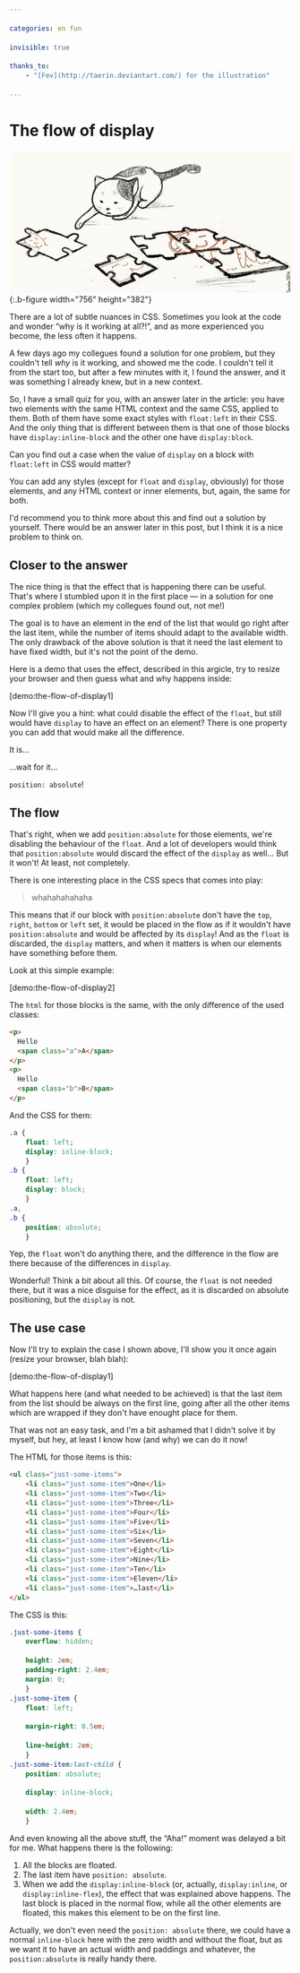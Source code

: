 ```yaml
---

categories: en fun

invisible: true

thanks_to:
    - "[Fev](http://taerin.deviantart.com/) for the illustration"

---
```


# The flow of display

![How is this puzzle solved?](/pictures/the-flow-of-display.jpg){:.b-figure width="756" height="382"}

There are a lot of subtle nuances in CSS. Sometimes you look at the code and wonder “why is it working at all?!”, and as more experienced you become, the less often it happens.

A few days ago my collegues found a solution for one problem, but they couldn't tell _why_ is it working, and showed me the code. I couldn't tell it from the start too, but after a few minutes with it, I found the answer, and it was something I already knew, but in a new context.

So, I have a small quiz for you, with an answer later in the article: you have two elements with the same HTML context and the same CSS, applied to them. Both of them have some exact styles with `float:left` in their CSS. And the only thing that is different between them is that one of those blocks have `display:inline-block` and the other one have `display:block`.

Can you find out a case when the value of `display` on a block with `float:left` in CSS would matter?

You can add any styles (except for `float` and `display`, obviously) for those elements, and any HTML context or inner elements, but, again, the same for both.

I'd recommend you to think more about this and find out a solution by yourself. There would be an answer later in this post, but I think it is a nice problem to think on.

## Closer to the answer

The nice thing is that the effect that is happening there can be useful. That's where I stumbled upon it in the first place — in a solution for one complex problem (which my collegues found out, not me!)

The goal is to have an element in the end of the list that would go right after the last item, while the number of items should adapt to the available width. The only drawback of the above solution is that it need the last element to have fixed width, but it's not the point of the demo.

Here is a demo that uses the effect, described in this argicle, try to resize your browser and then guess what and why happens inside:

[demo:the-flow-of-display1]

Now I'll give you a hint: what could disable the effect of the `float`, but still would have `display` to have an effect on an element? There is one property you can add that would make all the difference.

It is…

…wait for it…

`position: absolute`!

## The flow

That's right, when we add `position:absolute` for those elements, we're disabling the behaviour of the `float`. And a lot of developers would think that `position:absolute` would discard the effect of the `display` as well… But it won't! At least, not completely.

There is one interesting place in the CSS specs that comes into play:

> whahahahahaha

This means that if our block with `position:absolute` don't have the `top`, `right`, `bottom` or `left` set, it would be placed in the flow as if it wouldn't have `position:absolute` and would be affected by its `display`! And as the `float` is discarded, the `display` matters, and when it matters is when our elements have something before them.

Look at this simple example:

[demo:the-flow-of-display2]

The `html` for those blocks is the same, with the only difference of the used classes:

``` HTML
<p>
  Hello
  <span class="a">A</span>
</p>
<p>
  Hello
  <span class="b">B</span>
</p>
```

And the CSS for them:

``` CSS
.a {
    float: left;
    display: inline-block;
    }
.b {
    float: left;
    display: block;
    }
.a,
.b {
    position: absolute;
    }

```

Yep, the `float` won't do anything there, and the difference in the flow are there because of the differences in `display`.

Wonderful! Think a bit about all this. Of course, the `float` is not needed there, but it was a nice disguise for the effect, as it is discarded on absolute positioning, but the `display` is not.

## The use case

Now I'll try to explain the case I shown above, I'll show you it once again (resize your browser, blah blah):

[demo:the-flow-of-display1]

What happens here (and what needed to be achieved) is that the last item from the list should be always on the first line, going after all the other items which are wrapped if they don't have enought place for them.

That was not an easy task, and I'm a bit ashamed that I didn't solve it by myself, but hey, at least I know how (and why) we can do it now!

The HTML for those items is this:

``` HTML
<ul class="just-some-items">
    <li class="just-some-item">One</li>
    <li class="just-some-item">Two</li>
    <li class="just-some-item">Three</li>
    <li class="just-some-item">Four</li>
    <li class="just-some-item">Five</li>
    <li class="just-some-item">Six</li>
    <li class="just-some-item">Seven</li>
    <li class="just-some-item">Eight</li>
    <li class="just-some-item">Nine</li>
    <li class="just-some-item">Ten</li>
    <li class="just-some-item">Eleven</li>
    <li class="just-some-item">…last</li>
</ul>
```

The CSS is this:

``` CSS
.just-some-items {
    overflow: hidden;

    height: 2em;
    padding-right: 2.4em;
    margin: 0;
    }
.just-some-item {
    float: left;

    margin-right: 0.5em;

    line-height: 2em;
    }
.just-some-item:last-child {
    position: absolute;

    display: inline-block;

    width: 2.4em;
    }
```

And even knowing all the above stuff, the “Aha!” moment was delayed a bit for me. What happens there is the following:

1. All the blocks are floated.
2. The last item have `position: absolute`.
3. When we add the `display:inline-block` (or, actually, `display:inline`, or `display:inline-flex`), the effect that was explained above happens. The last block is placed in the normal flow, while all the other elements are floated, this makes this element to be on the first line.

Actually, we don't even need the `position: absolute` there, we could have a normal `inline-block` here with the zero width and without the float, but as we want it to have an actual width and paddings and whatever, the `position:absolute` is really handy there.

